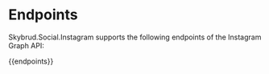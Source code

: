 # Endpoints

Skybrud.Social.Instagram supports the following endpoints of the Instagram Graph API:

{{endpoints}}